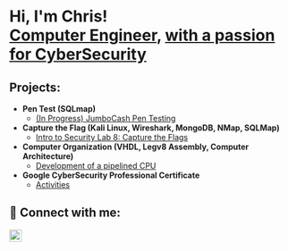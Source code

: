 <h1>Hi, I'm Chris! <br/><a href="https://github.com/chrisbann">Computer Engineer</a>, <a href="https://www.linkedin.com/in/chris-tl-bann/">with a passion for CyberSecurity</a></h1>

<h2>Projects:</h2>

- <b>Pen Test (SQLmap)</b>
  - [(In Progress) JumboCash Pen Testing](https://github.com/chrisbann/JumboCashPenTest)
- <b>Capture the Flag (Kali Linux, Wireshark, MongoDB, NMap, SQLMap)</b>
  - [Intro to Security Lab 8: Capture the Flags](https://github.com/chrisbann/CTF-Fall-2023)
- <b>Computer Organization (VHDL, Legv8 Assembly, Computer Architecture)</b>
  - [Development of a pipelined CPU](https://github.com/chrisbann/ComputerOrganization)
- <b>Google CyberSecurity Professional Certificate</b>
  - [Activities](https://github.com/chrisbann/GoogleCert)



<h2> 🤳 Connect with me:</h2>

[<img align="left" alt="ChrisBann | LinkedIn" width="22px" src="https://cdn.jsdelivr.net/npm/simple-icons@v3/icons/linkedin.svg" />][linkedin]


[linkedin]: https://linkedin.com/in/chris-tl-bann

<!--
**chrisbann** is a ✨ _special_ ✨ repository because its `README.md` (this file) appears on your GitHub profile.

Here are some ideas to get you started:

- 🔭 I’m currently working on ...
- 🌱 I’m currently learning ...
- 👯 I’m looking to collaborate on ...
- 🤔 I’m looking for help with ...
- 💬 Ask me about ...
- 📫 How to reach me: ...
- 😄 Pronouns: ...
- ⚡ Fun fact: ...
-->
